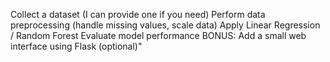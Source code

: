 Collect a dataset (I can provide one if you need) Perform data preprocessing (handle missing values, scale data) Apply Linear Regression / Random Forest Evaluate model performance BONUS: Add a small web interface using Flask (optional)"
